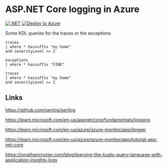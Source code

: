 # ASP.NET Core logging in Azure

[![.NET](https://github.com/damienbod/aspnetcore-azure-logging/actions/workflows/dotnet.yml/badge.svg)](https://github.com/damienbod/aspnetcore-azure-logging/actions/workflows/dotnet.yml) [![Deploy to Azure](https://github.com/damienbod/aspnetcore-azure-logging/actions/workflows/azure-webapps-dotnet-core.yml/badge.svg)](https://github.com/damienbod/aspnetcore-azure-logging/actions/workflows/azure-webapps-dotnet-core.yml)

Some KDL queries for the traces or the exceptions

```
traces
| where * hassuffix "my home"
and severityLevel >= 2
```

```
exceptions
| where * hassuffix "FIND"
```

```
traces
| where * hassuffix "my home"
and severityLevel >= 1
```

## Links

https://github.com/serilog/serilog

https://learn.microsoft.com/en-us/aspnet/core/fundamentals/logging

https://learn.microsoft.com/en-us/azure/azure-monitor/app/ilogger

https://learn.microsoft.com/en-us/azure/azure-monitor/app/tutorial-asp-net-core

https://jonathancrozier.com/blog/learning-the-kusto-query-language-with-application-insights-logs
